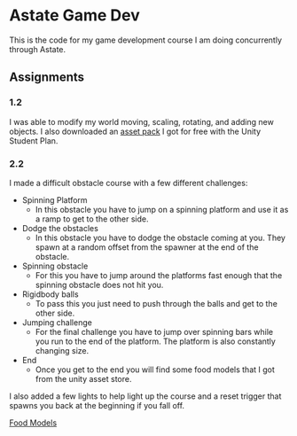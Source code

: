 # Astate Game Dev 

This is the code for my game development course I am doing concurrently through Astate.

## Assignments

### 1.2

I was able to modify my world moving, scaling, rotating, and adding new objects.
I also downloaded an [asset pack](https://assetstore.unity.com/packages/3d/environments/urban/snaps-prototype-school-154693) I got for free with the Unity Student Plan.

### 2.2

I made a difficult obstacle course with a few different challenges:

* Spinning Platform
  * In this obstacle you have to jump on a spinning platform and use it as a ramp to get to the other side.
* Dodge the obstacles
  * In this obstacle you have to dodge the obstacle coming at you. They spawn at a random offset from the spawner at the end of the obstacle.
* Spinning obstacle
  * For this you have to jump around the platforms fast enough that the spinning obstacle does not hit you.
* Rigidbody balls
  * To pass this you just need to push through the balls and get to the other side.
* Jumping challenge
  * For the final challenge you have to jump over spinning bars while you run to the end of the platform. The platform is also constantly changing size.
* End
  * Once you get to the end you will find some food models that I got from the unity asset store.

I also added a few lights to help light up the course and a reset trigger that spawns you back at the beginning if you fall off.

[Food Models](https://assetstore.unity.com/packages/3d/props/food/rpg-food-drinks-pack-121067)